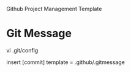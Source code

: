 Github Project Management Template

# Git Message

vi .git/config

insert
[commit]
	template = .github/.gitmessage
